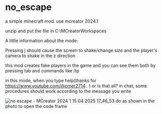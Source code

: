 # no_escape
a simple minecraft mod.
use mcreator 2024.1


unzip and put the file in C:\MCreatorWorkspaces


A little information about the mode:

Pressing j should cause the screen to shake/change size and the player's camera to shake in the z direction

this mod creates fake players in the game and you can see them both by pressing tab and commands like /tp

in this mode, when you type help(thanks for https://www.youtube.com/@omer2714.. ) or is that all? in chat, some procedures should work according to the message you write



![no escape - MCreator 2024 1 15 04 2025 17_46_53](https://github.com/user-attachments/assets/35a08093-5ff3-4369-8f31-6e67a5fb25f0)  do as shown in the photo to open the code frame
